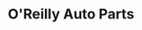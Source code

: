 ---
title: "O'Reilly Auto Parts"
url: /amarillo/oreilly-auto-parts-west-amarillo-boulevard/
shop: car parts
---